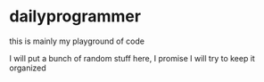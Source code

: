 # dailyprogrammer

this is mainly my playground of code

I will put a bunch of random stuff here, I promise I will try to keep it organized

